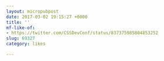 ```yaml
---
layout: micropubpost
date: 2017-03-02 19:15:27 +0000
title: ''
mf-like-of:
- https://twitter.com/CSSDevConf/status/837375985804853252
slug: 69327
category: likes

---
```

